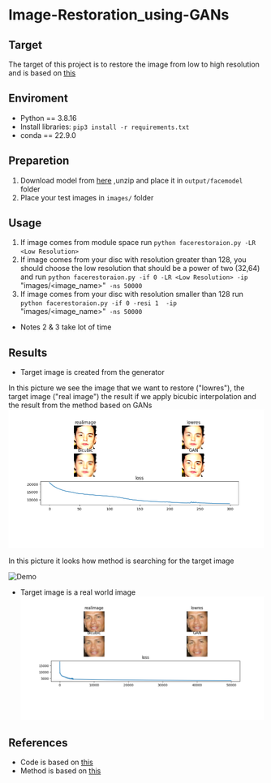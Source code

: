 # Image-Restoration_using-GANs

## Target
The target of this project is to restore the image from low to high resolution and is based on [this](https://arxiv.org/pdf/2005.14036.pdf)
## Enviroment
- Python == 3.8.16
- Install libraries: `pip3 install -r requirements.txt`
- conda == 22.9.0

## Preparetion
1. Download model from [here](https://tfhub.dev/google/progan-128/1) ,unzip and place it in `output/facemodel` folder
2. Place your test images in `images/` folder

## Usage
1. If image comes from module space run `python facerestoraion.py -LR <Low Resolution>`
2. If image comes from your disc with resolution greater than 128, you should choose the low resolution that should be a power of two (32,64) and run `python facerestoraion.py -if 0 -LR <Low Resolution> -ip `"images/<image_name>"` -ns 50000`
3. If image comes from your disc with resolution smaller than 128 run `python facerestoraion.py -if 0 -resi 1  -ip `"images/<image_name>"` -ns 50000`
- Notes
 2 & 3 take lot of time

## Results
- Target image is created from the generator

In this picture we see the image that we want to restore ("lowres"), the target image ("real image") the result if we apply      bicubic interpolation and the result from the method based on GANs
![Demo](assets/Figure_1.png)

In this picture it looks how method is searching for the target image

![Demo](assets/animation.gif)


- Target image is a real world image
![Demo](assets/25.png)

## References
- Code is based on [this](https://colab.research.google.com/github/tensorflow/hub/blob/master/examples/colab/tf_hub_generative_image_module.ipynb#scrollTo=KUu4vOt5zI9d)
- Method is based on [this](https://arxiv.org/pdf/2005.14036.pdf)
